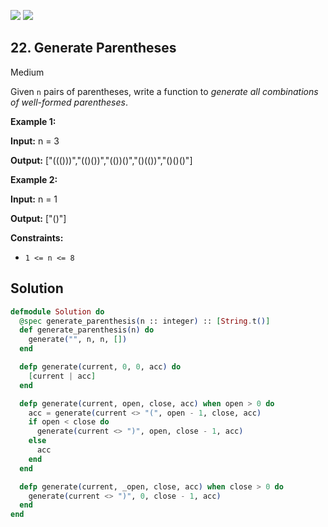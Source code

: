 [![](https://img.shields.io/github/stars/javadev/LeetCode-in-All?label=Stars&style=flat-square)](https://github.com/javadev/LeetCode-in-All)
[![](https://img.shields.io/github/forks/javadev/LeetCode-in-All?label=Fork%20me%20on%20GitHub%20&style=flat-square)](https://github.com/javadev/LeetCode-in-All/fork)

## 22\. Generate Parentheses

Medium

Given `n` pairs of parentheses, write a function to _generate all combinations of well-formed parentheses_.

**Example 1:**

**Input:** n = 3

**Output:** ["((()))","(()())","(())()","()(())","()()()"]

**Example 2:**

**Input:** n = 1

**Output:** ["()"]

**Constraints:**

*   `1 <= n <= 8`

## Solution

```elixir
defmodule Solution do
  @spec generate_parenthesis(n :: integer) :: [String.t()]
  def generate_parenthesis(n) do
    generate("", n, n, [])
  end

  defp generate(current, 0, 0, acc) do
    [current | acc]
  end

  defp generate(current, open, close, acc) when open > 0 do
    acc = generate(current <> "(", open - 1, close, acc)
    if open < close do
      generate(current <> ")", open, close - 1, acc)
    else
      acc
    end
  end

  defp generate(current, _open, close, acc) when close > 0 do
    generate(current <> ")", 0, close - 1, acc)
  end
end
```